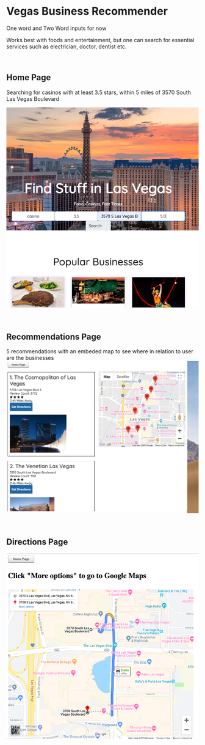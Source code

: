 # Vegas Business Recommender #

One word and Two Word inputs for now

Works best with foods and entertainment, but one can search for essential services such as electrician, doctor, dentist etc. 

&nbsp;

## Home Page
Searching for casinos with at least 3.5 stars, within 5 miles of 3570 South Las Vegas Boulevard

![home page](https://github.com/sethweiland/vegas_business_recommender/blob/master/Home_page_vegas.png)

&nbsp;

## Recommendations Page
5 recommendations with an embeded map to see where in relation to user are the businesses
![Recommendations Page](https://github.com/sethweiland/vegas_business_recommender/blob/master/get_recs_vegas.png)

&nbsp;

## Directions Page

![Directions Page](https://github.com/sethweiland/vegas_business_recommender/blob/master/see_directions_vegas.png)
